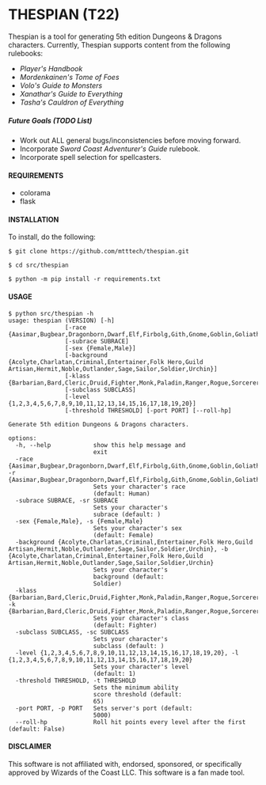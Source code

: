 # THESPIAN (T22)


Thespian is a tool for generating 5th edition Dungeons & Dragons characters. Currently, Thespian supports content from the following rulebooks:

  * *Player's Handbook*
  * *Mordenkainen's Tome of Foes*
  * *Volo's Guide to Monsters*
  * *Xanathar's Guide to Everything*
  * *Tasha's Cauldron of Everything*

##### Future Goals (TODO List)

  * Work out ALL general bugs/inconsistencies before moving forward.
  * Incorporate *Sword Coast Adventurer's Guide* rulebook.
  * Incorporate spell selection for spellcasters.


#### REQUIREMENTS

  * colorama
  * flask


#### INSTALLATION

To install, do the following:

```
$ git clone https://github.com/mtttech/thespian.git

$ cd src/thespian

$ python -m pip install -r requirements.txt
```


#### USAGE

```
$ python src/thespian -h
usage: thespian (VERSION) [-h]
                [-race {Aasimar,Bugbear,Dragonborn,Dwarf,Elf,Firbolg,Gith,Gnome,Goblin,Goliath,HalfElf,HalfOrc,Halfling,Hobgoblin,Human,Kenku,Kobold,Lizardfolk,Orc,Tabaxi,Tiefling,Triton,Yuanti}]
                [-subrace SUBRACE]
                [-sex {Female,Male}]
                [-background {Acolyte,Charlatan,Criminal,Entertainer,Folk Hero,Guild Artisan,Hermit,Noble,Outlander,Sage,Sailor,Soldier,Urchin}]
                [-klass {Barbarian,Bard,Cleric,Druid,Fighter,Monk,Paladin,Ranger,Rogue,Sorcerer,Warlock,Wizard}]
                [-subclass SUBCLASS]
                [-level {1,2,3,4,5,6,7,8,9,10,11,12,13,14,15,16,17,18,19,20}]
                [-threshold THRESHOLD] [-port PORT] [--roll-hp]

Generate 5th edition Dungeons & Dragons characters.   

options:
  -h, --help            show this help message and    
                        exit
  -race {Aasimar,Bugbear,Dragonborn,Dwarf,Elf,Firbolg,Gith,Gnome,Goblin,Goliath,HalfElf,HalfOrc,Halfling,Hobgoblin,Human,Kenku,Kobold,Lizardfolk,Orc,Tabaxi,Tiefling,Triton,Yuanti}, -r {Aasimar,Bugbear,Dragonborn,Dwarf,Elf,Firbolg,Gith,Gnome,Goblin,Goliath,HalfElf,HalfOrc,Halfling,Hobgoblin,Human,Kenku,Kobold,Lizardfolk,Orc,Tabaxi,Tiefling,Triton,Yuanti}
                        Sets your character's race    
                        (default: Human)
  -subrace SUBRACE, -sr SUBRACE
                        Sets your character's
                        subrace (default: )
  -sex {Female,Male}, -s {Female,Male}
                        Sets your character's sex     
                        (default: Female)
  -background {Acolyte,Charlatan,Criminal,Entertainer,Folk Hero,Guild Artisan,Hermit,Noble,Outlander,Sage,Sailor,Soldier,Urchin}, -b {Acolyte,Charlatan,Criminal,Entertainer,Folk Hero,Guild Artisan,Hermit,Noble,Outlander,Sage,Sailor,Soldier,Urchin}
                        Sets your character's
                        background (default:
                        Soldier)
  -klass {Barbarian,Bard,Cleric,Druid,Fighter,Monk,Paladin,Ranger,Rogue,Sorcerer,Warlock,Wizard}, -k {Barbarian,Bard,Cleric,Druid,Fighter,Monk,Paladin,Ranger,Rogue,Sorcerer,Warlock,Wizard}
                        Sets your character's class   
                        (default: Fighter)
  -subclass SUBCLASS, -sc SUBCLASS
                        Sets your character's
                        subclass (default: )
  -level {1,2,3,4,5,6,7,8,9,10,11,12,13,14,15,16,17,18,19,20}, -l {1,2,3,4,5,6,7,8,9,10,11,12,13,14,15,16,17,18,19,20}
                        Sets your character's level   
                        (default: 1)
  -threshold THRESHOLD, -t THRESHOLD
                        Sets the minimum ability      
                        score threshold (default:     
                        65)
  -port PORT, -p PORT   Sets server's port (default:  
                        5000)
  --roll-hp             Roll hit points every level after the first (default: False)
```


#### DISCLAIMER

This software is not affiliated with, endorsed, sponsored, or specifically approved
by Wizards of the Coast LLC. This software is a fan made tool.
